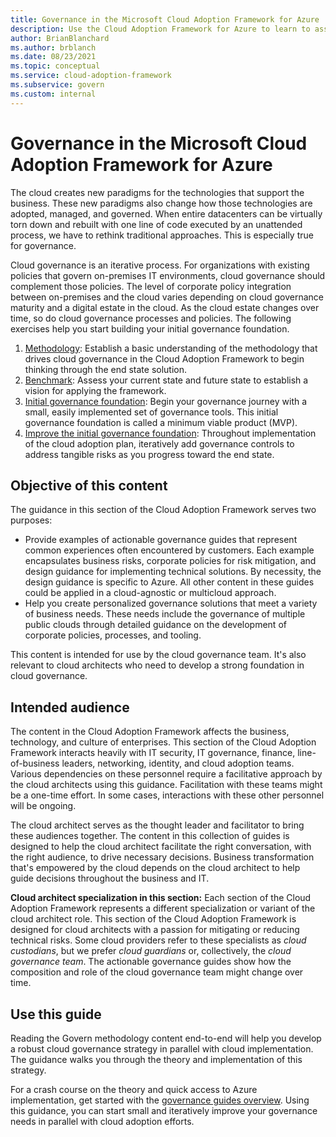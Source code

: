 ```yaml
---
title: Governance in the Microsoft Cloud Adoption Framework for Azure
description: Use the Cloud Adoption Framework for Azure to learn to assess existing policies, build an initial governance foundation, and iteratively add governance tools.
author: BrianBlanchard
ms.author: brblanch
ms.date: 08/23/2021
ms.topic: conceptual
ms.service: cloud-adoption-framework
ms.subservice: govern
ms.custom: internal
---
```


# Governance in the Microsoft Cloud Adoption Framework for Azure

The cloud creates new paradigms for the technologies that support the business. These new paradigms also change how those technologies are adopted, managed, and governed. When entire datacenters can be virtually torn down and rebuilt with one line of code executed by an unattended process, we have to rethink traditional approaches. This is especially true for governance.

Cloud governance is an iterative process. For organizations with existing policies that govern on-premises IT environments, cloud governance should complement those policies. The level of corporate policy integration between on-premises and the cloud varies depending on cloud governance maturity and a digital estate in the cloud. As the cloud estate changes over time, so do cloud governance processes and policies. The following exercises help you start building your initial governance foundation.

1. [Methodology](./methodology.md): Establish a basic understanding of the methodology that drives cloud governance in the Cloud Adoption Framework to begin thinking through the end state solution.
2. [Benchmark](./benchmark.md): Assess your current state and future state to establish a vision for applying the framework.
3. [Initial governance foundation](./initial-foundation.md): Begin your governance journey with a small, easily implemented set of governance tools. This initial governance foundation is called a minimum viable product (MVP).
4. [Improve the initial governance foundation](./foundation-improvements.md): Throughout implementation of the cloud adoption plan, iteratively add governance controls to address tangible risks as you progress toward the end state.

## Objective of this content

The guidance in this section of the Cloud Adoption Framework serves two purposes:

- Provide examples of actionable governance guides that represent common experiences often encountered by customers. Each example encapsulates business risks, corporate policies for risk mitigation, and design guidance for implementing technical solutions. By necessity, the design guidance is specific to Azure. All other content in these guides could be applied in a cloud-agnostic or multicloud approach.
- Help you create personalized governance solutions that meet a variety of business needs. These needs include the governance of multiple public clouds through detailed guidance on the development of corporate policies, processes, and tooling.

This content is intended for use by the cloud governance team. It's also relevant to cloud architects who need to develop a strong foundation in cloud governance.

## Intended audience

The content in the Cloud Adoption Framework affects the business, technology, and culture of enterprises. This section of the Cloud Adoption Framework interacts heavily with IT security, IT governance, finance, line-of-business leaders, networking, identity, and cloud adoption teams. Various dependencies on these personnel require a facilitative approach by the cloud architects using this guidance. Facilitation with these teams might be a one-time effort. In some cases, interactions with these other personnel will be ongoing.

The cloud architect serves as the thought leader and facilitator to bring these audiences together. The content in this collection of guides is designed to help the cloud architect facilitate the right conversation, with the right audience, to drive necessary decisions. Business transformation that's empowered by the cloud depends on the cloud architect to help guide decisions throughout the business and IT.

**Cloud architect specialization in this section:** Each section of the Cloud Adoption Framework represents a different specialization or variant of the cloud architect role. This section of the Cloud Adoption Framework is designed for cloud architects with a passion for mitigating or reducing technical risks. Some cloud providers refer to these specialists as *cloud custodians*, but we prefer *cloud guardians* or, collectively, the *cloud governance team*. The actionable governance guides show how the composition and role of the cloud governance team might change over time.

## Use this guide

Reading the Govern methodology content end-to-end will help you develop a robust cloud governance strategy in parallel with cloud implementation. The guidance walks you through the theory and implementation of this strategy.

For a crash course on the theory and quick access to Azure implementation, get started with the [governance guides overview](./guides/index.md). Using this guidance, you can start small and iteratively improve your governance needs in parallel with cloud adoption efforts.
